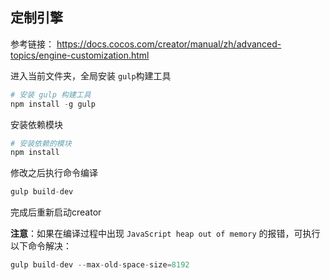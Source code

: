 ## 定制引擎

参考链接： https://docs.cocos.com/creator/manual/zh/advanced-topics/engine-customization.html



进入当前文件夹，全局安装 `gulp`构建工具

~~~python
# 安装 gulp 构建工具
npm install -g gulp
~~~

安装依赖模块

```bash
# 安装依赖的模块
npm install
```

修改之后执行命令编译

~~~python
gulp build-dev
~~~

完成后重新启动creator



**注意**：如果在编译过程中出现 `JavaScript heap out of memory` 的报错，可执行以下命令解决：

```js
gulp build-dev --max-old-space-size=8192
```

